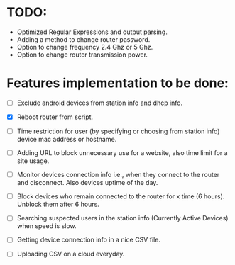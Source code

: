 # TODO:

- Optimized Regular Expressions and output parsing.
- Adding a method to change router password.
- Option to change frequency 2.4 Ghz or 5 Ghz. 
- Option to change router transmission power.

# Features implementation to be done:

- [ ] Exclude android devices from station info and dhcp info.
- [X] Reboot router from script.
- [ ] Time restriction for user (by specifying or choosing from station info) device mac address or hostname.
- [ ] Adding URL to block unnecessary use for a website, also time limit for a site usage.
- [ ] Monitor devices connection info i.e., when they connect to the router and disconnect. Also devices uptime of the day.
- [ ] Block devices who remain connected to the router for x time (6 hours). Unblock them after 6 hours.
- [ ] Searching suspected users in the station info (Currently Active Devices) when speed is slow.
- [ ] Getting device connection info in a nice CSV file.
- [ ] Uploading CSV on a cloud everyday.

